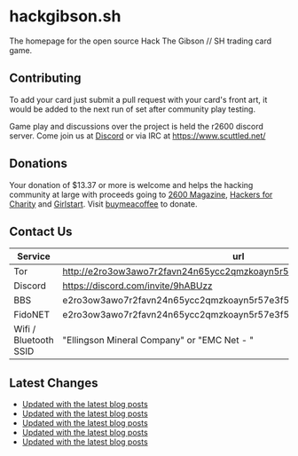 # hackgibson.sh
The homepage for the open source Hack The Gibson // SH trading card game.


## Contributing

To add your card just submit a pull request with your card's front art, it would be added to the next run of set after community play testing.

Game play and discussions over the project is held the r2600 discord server. Come join us at [Discord](https://discord.com/invite/9hABUzz) or via IRC at https://www.scuttled.net/


## Donations

Your donation of $13.37 or more is welcome and helps the hacking community at large with proceeds going to [2600 Magazine](https://2600.com/), [Hackers for Charity](https://hackersforcharity.org) and [Girlstart](https://girlstart.org).  Visit [buymeacoffee](https://www.buymeacoffee.com/hackgibson.sh) to donate.


## Contact Us

Service | url
-|-
Tor | http://e2ro3ow3awo7r2favn24n65ycc2qmzkoayn5r57e3f56nvjwdcgg32ad.onion
Discord | https://discord.com/invite/9hABUzz
BBS | e2ro3ow3awo7r2favn24n65ycc2qmzkoayn5r57e3f56nvjwdcgg32ad.onion:23
FidoNET | e2ro3ow3awo7r2favn24n65ycc2qmzkoayn5r57e3f56nvjwdcgg32ad.onion:24554
Wifi / Bluetooth SSID | "Ellingson Mineral Company" or "EMC Net - <fidonet address>"

## Latest Changes
<!-- BLOG-POST-LIST:START -->
- [Updated with the latest blog posts](https://github.com/DFW2600/hackgibson.sh/commit/83fbd1d85c0f8ab68f50c5dda5d2aaabbc86058a)
- [Updated with the latest blog posts](https://github.com/DFW2600/hackgibson.sh/commit/f5b22edb4b5164a91fccaeac067d9620caf065a2)
- [Updated with the latest blog posts](https://github.com/DFW2600/hackgibson.sh/commit/8660ae28d8128eb180075614517564c9242a2bae)
- [Updated with the latest blog posts](https://github.com/DFW2600/hackgibson.sh/commit/4a997a83bbc03f8ae591d37fc3c3d8b481a422b6)
- [Updated with the latest blog posts](https://github.com/DFW2600/hackgibson.sh/commit/ae488434fe64964fcc8937538b2bd16729a661ca)
<!-- BLOG-POST-LIST:END -->
